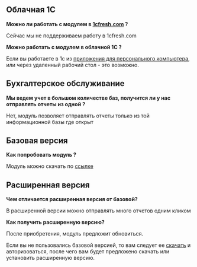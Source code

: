 ## Облачная 1С

**Можно ли работать с модулем в [1cfresh.com](https://1cfresh.com/about) ?**

Сейчас мы не поддерживаем работу в 1cfresh.com

**Можно работать с модулем в облачной 1С ?**

Если вы работаете в 1с из [приложения для персонального компьютера](https://v8.1c.ru/platforma/tonkiy-klient/), или через удаленный рабочий стол - это возможно.

## Бухгалтерское обслуживание

**Мы ведем учет в большом количестве баз, получится ли у нас отправлять отчеты из одной ?**

Нет, модуль позволяет отправлять отчеты только из той информационной базы где открыт

## Базовая версия

**Как попробовать модуль ?**

Модуль можно скачать по [ссылке](https://update.kontur.ru/1c/v1/extern/data-processor?id=KonturExtern)

## Расширенная версия

**Чем отличается расширенная версия от базовой?**

В расширенной версии можно отправлять много отчетов одним кликом

**Как получить расширенную версию?**

После приобретения, модуль предложит обновиться.

Если вы не пользовались базовой версией, то вам следует ее [скачать](https://update.kontur.ru/1c/v1/extern/data-processor?id=KonturExtern) и авторизоваться, после чего вам будет предложено скачать или установить расширенную версию.
